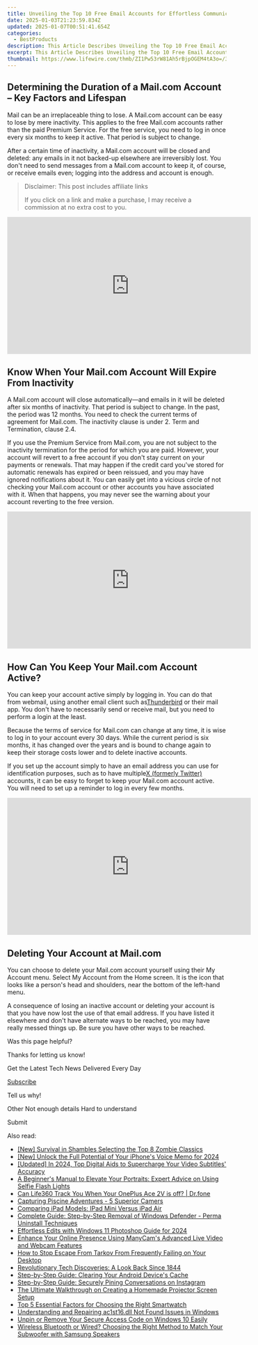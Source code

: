 ```yaml
---
title: Unveiling the Top 10 Free Email Accounts for Effortless Communication
date: 2025-01-03T21:23:59.834Z
updated: 2025-01-07T00:51:41.654Z
categories:
  - BestProducts
description: This Article Describes Unveiling the Top 10 Free Email Accounts for Effortless Communication
excerpt: This Article Describes Unveiling the Top 10 Free Email Accounts for Effortless Communication
thumbnail: https://www.lifewire.com/thmb/ZI1Pw53rW81Ah5rBjpOGEM4tA3o=/300x200/filters:no_upscale():max_bytes(150000):strip_icc():format(webp)/iStock-493217440-59f8f005054ad90010327362.png
---
```


## Determining the Duration of a Mail.com Account – Key Factors and Lifespan
 Mail can be an irreplaceable thing to lose. A Mail.com account can be easy to lose by mere inactivity. This applies to the free Mail.com accounts rather than the paid Premium Service. For the free service, you need to log in once every six months to keep it active. That period is subject to change.

 After a certain time of inactivity, a Mail.com account will be closed and deleted: any emails in it not backed-up elsewhere are irreversibly lost. You don't need to send messages from a Mail.com account to keep it, of course, or receive emails even; logging into the address and account is enough.

>  Disclaimer: This post includes affiliate links
>
>  If you click on a link and make a purchase, I may receive a commission at no extra cost to you.
>

<!-- affiliate ads begin -->
<iframe width="560" height="315" src="https://www.youtube.com/embed/ZLb1ViO4WR8?si=g_aiHGNCd7eAvmDM" title="YouTube video player" frameborder="0" allow="accelerometer; autoplay; clipboard-write; encrypted-media; gyroscope; picture-in-picture; web-share" referrerpolicy="strict-origin-when-cross-origin" allowfullscreen></iframe>
<!-- affiliate ads end -->

## Know When Your Mail.com Account Will Expire From Inactivity

 A Mail.com account will close automatically—and emails in it will be deleted after six months of inactivity. That period is subject to change. In the past, the period was 12 months. You need to check the current terms of agreement for Mail.com. The inactivity clause is under 2\. Term and Termination, clause 2.4.

 If you use the Premium Service from Mail.com, you are not subject to the inactivity termination for the period for which you are paid. However, your account will revert to a free account if you don't stay current on your payments or renewals. That may happen if the credit card you've stored for automatic renewals has expired or been reissued, and you may have ignored notifications about it. You can easily get into a vicious circle of not checking your Mail.com account or other accounts you have associated with it. When that happens, you may never see the warning about your account reverting to the free version.

<!-- affiliate ads begin -->
<iframe width="560" height="315" src="https://www.youtube.com/embed/_dOmuXhsV6Y?si=aT6vgPbDx4ajjvdr" title="YouTube video player" frameborder="0" allow="accelerometer; autoplay; clipboard-write; encrypted-media; gyroscope; picture-in-picture; web-share" referrerpolicy="strict-origin-when-cross-origin" allowfullscreen></iframe>
<!-- affiliate ads end -->

## How Can You Keep Your Mail.com Account Active?

 You can keep your account active simply by logging in. You can do that from webmail, using another email client such as[Thunderbird](https://www.lifewire.com/mozilla-thunderbird-review-1173071) or their mail app. You don't have to necessarily send or receive mail, but you need to perform a login at the least.

 Because the terms of service for Mail.com can change at any time, it is wise to log in to your account every 30 days. While the current period is six months, it has changed over the years and is bound to change again to keep their storage costs lower and to delete inactive accounts.

 If you set up the account simply to have an email address you can use for identification purposes, such as to have multiple[X (formerly Twitter)](https://www.lifewire.com/what-exactly-is-twitter-2483331) accounts, it can be easy to forget to keep your Mail.com account active. You will need to set up a reminder to log in every few months.

<!-- affiliate ads begin -->
<iframe width="560" height="315" src="https://www.youtube.com/embed/BR4gsW-J7as?si=9a56UDKZKhREZnwz" title="YouTube video player" frameborder="0" allow="accelerometer; autoplay; clipboard-write; encrypted-media; gyroscope; picture-in-picture; web-share" referrerpolicy="strict-origin-when-cross-origin" allowfullscreen></iframe>
<!-- affiliate ads end -->

## Deleting Your Account at Mail.com

 You can choose to delete your Mail.com account yourself using their My Account menu. Select My Account from the Home screen. It is the icon that looks like a person's head and shoulders, near the bottom of the left-hand menu.

 A consequence of losing an inactive account or deleting your account is that you have now lost the use of that email address. If you have listed it elsewhere and don't have alternate ways to be reached, you may have really messed things up. Be sure you have other ways to be reached.

Was this page helpful?

Thanks for letting us know!

 Get the Latest Tech News Delivered Every Day

[Subscribe](https://www.lifewire.com/#)

Tell us why!

 Other  Not enough details  Hard to understand

 Submit

<ins class="adsbygoogle"
     style="display:block"
     data-ad-format="autorelaxed"
     data-ad-client="ca-pub-7571918770474297"
     data-ad-slot="1223367746"></ins>

<ins class="adsbygoogle"
     style="display:block"
     data-ad-client="ca-pub-7571918770474297"
     data-ad-slot="8358498916"
     data-ad-format="auto"
     data-full-width-responsive="true"></ins>

<span class="atpl-alsoreadstyle">Also read:</span>
<div><ul>
<li><a href="https://video-screen-grab.techidaily.com/new-survival-in-shambles-selecting-the-top-8-zombie-classics/"><u>[New] Survival in Shambles Selecting the Top 8 Zombie Classics</u></a></li>
<li><a href="https://remote-screen-capture.techidaily.com/new-unlock-the-full-potential-of-your-iphones-voice-memo-for-2024/"><u>[New] Unlock the Full Potential of Your iPhone's Voice Memo for 2024</u></a></li>
<li><a href="https://fox-info.techidaily.com/updated-in-2024-top-digital-aids-to-supercharge-your-video-subtitles-accuracy/"><u>[Updated] In 2024, Top Digital Aids to Supercharge Your Video Subtitles' Accuracy</u></a></li>
<li><a href="https://techtrends.techidaily.com/a-beginners-manual-to-elevate-your-portraits-expert-advice-on-using-selfie-flash-lights/"><u>A Beginner's Manual to Elevate Your Portraits: Expert Advice on Using Selfie Flash Lights</u></a></li>
<li><a href="https://fake-location.techidaily.com/can-life360-track-you-when-your-oneplus-ace-2v-is-off-drfone-by-drfone-virtual-android/"><u>Can Life360 Track You When Your OnePlus Ace 2V is off? | Dr.fone</u></a></li>
<li><a href="https://fox-hovers.techidaily.com/capturing-piscine-adventures-5-superior-camers/"><u>Capturing Piscine Adventures - 5 Superior Camers</u></a></li>
<li><a href="https://techtrends.techidaily.com/comparing-ipad-models-ipad-mini-versus-ipad-air/"><u>Comparing iPad Models: IPad Mini Versus iPad Air</u></a></li>
<li><a href="https://discover-answers.techidaily.com/complete-guide-step-by-step-removal-of-windows-defender-perma-uninstall-techniques/"><u>Complete Guide: Step-by-Step Removal of Windows Defender - Perma Uninstall Techniques</u></a></li>
<li><a href="https://fox-blue.techidaily.com/effortless-edits-with-windows-11-photoshop-guide-for-2024/"><u>Effortless Edits with Windows 11 Photoshop Guide for 2024</u></a></li>
<li><a href="https://tech-revival.techidaily.com/enhance-your-online-presence-using-manycams-advanced-live-video-and-webcam-features/"><u>Enhance Your Online Presence Using ManyCam's Advanced Live Video and Webcam Features</u></a></li>
<li><a href="https://win-answers.techidaily.com/how-to-stop-escape-from-tarkov-from-frequently-failing-on-your-desktop/"><u>How to Stop Escape From Tarkov From Frequently Failing on Your Desktop</u></a></li>
<li><a href="https://techtrends.techidaily.com/revolutionary-tech-discoveries-a-look-back-since-1844/"><u>Revolutionary Tech Discoveries: A Look Back Since 1844</u></a></li>
<li><a href="https://techtrends.techidaily.com/step-by-step-guide-clearing-your-android-devices-cache/"><u>Step-by-Step Guide: Clearing Your Android Device's Cache</u></a></li>
<li><a href="https://techtrends.techidaily.com/step-by-step-guide-securely-pining-conversations-on-instagram/"><u>Step-by-Step Guide: Securely Pining Conversations on Instagram</u></a></li>
<li><a href="https://techtrends.techidaily.com/the-ultimate-walkthrough-on-creating-a-homemade-projector-screen-setup/"><u>The Ultimate Walkthrough on Creating a Homemade Projector Screen Setup</u></a></li>
<li><a href="https://tech-recovery.techidaily.com/top-5-essential-factors-for-choosing-the-right-smartwatch/"><u>Top 5 Essential Factors for Choosing the Right Smartwatch</u></a></li>
<li><a href="https://techtrends.techidaily.com/understanding-and-repairing-ac1st16dll-not-found-issues-in-windows/"><u>Understanding and Repairing ac1st16.dll Not Found Issues in Windows</u></a></li>
<li><a href="https://techtrends.techidaily.com/unpin-or-remove-your-secure-access-code-on-windows-10-easily/"><u>Unpin or Remove Your Secure Access Code on Windows 10 Easily</u></a></li>
<li><a href="https://techtrends.techidaily.com/wireless-bluetooth-or-wired-choosing-the-right-method-to-match-your-subwoofer-with-samsung-speakers/"><u>Wireless Bluetooth or Wired? Choosing the Right Method to Match Your Subwoofer with Samsung Speakers</u></a></li>
</ul></div>

